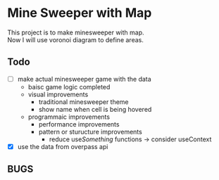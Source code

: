 # Mine Sweeper with Map
This project is to make minesweeper with map.  
Now I will use voronoi diagram to define areas.
## Todo
- [ ] make actual minesweeper game with the data
    - baisc game logic completed
    - visual improvements
        - traditional minesweeper theme
        - show name when cell is being hovered
    - programmaic improvements
        - performance improvements
        - pattern or sturucture improvements
            - reduce use*Something* functions -> consider useContext
- [x] use the data from overpass api

## BUGS